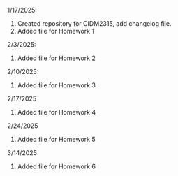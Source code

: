  1/17/2025: 
1.  Created repository for CIDM2315, add changelog file.
2.   Added file for Homework 1

2/3/2025:
1. Added file for Homework 2
 
2/10/2025:
1. Added file for Homework 3

2/17/2025
1. Added file for Homework 4

2/24/2025
1. Added file for Homework 5

3/14/2025
1. Added file for Homework 6
